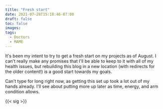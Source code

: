 ```yaml
---
title: "Fresh start"
date: 2021-07-28T15:18:46-07:00
draft: false
toc: false
images:
tags:
  - Doctors
  - MAME
---
```


It's been my intent to try to get a fresh start on my projects as of August. I can't really make any promises that I'll be able to keep to it with all of my health issues, but rebuilding this blog in a new location (with redirects for the older content!) is a good start towards my goals.

Can't type for long right now, as getting this set up took a lot out of my hands already. I'll see about putting more up later as time, energy, and arm condition allows.

{{< sig >}}
